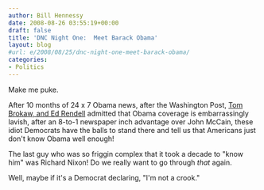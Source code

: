 ```yaml
---
author: Bill Hennessy
date: 2008-08-26 03:55:19+00:00
draft: false
title: 'DNC Night One:  Meet Barack Obama'
layout: blog
#url: e/2008/08/25/dnc-night-one-meet-barack-obama/
categories:
- Politics
---
```


Make me puke.

After 10 months of 24 x 7 Obama news, after the Washington Post, [Tom Brokaw, and Ed Rendell](https://www.politico.com/blogs/michaelcalderone/0808/Rendell_Obama_coverage_was_embarrassing.html) admitted that Obama coverage is embarrassingly lavish, after an 8-to-1 newspaper inch advantage over John McCain, these idiot Democrats have the balls to stand there and tell us that Americans just don't know Obama well enough!

The last guy who was so friggin complex that it took a decade to "know him" was Richard Nixon!  Do we really want to go through _that_ again.

Well, maybe if it's a Democrat declaring, "I'm not a crook."

